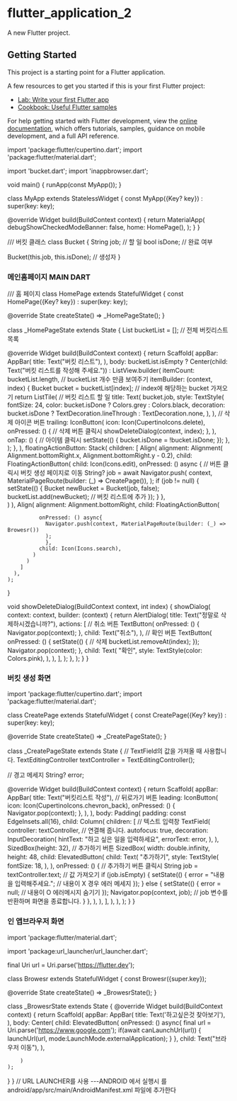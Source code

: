 # flutter_application_2

A new Flutter project.

## Getting Started

This project is a starting point for a Flutter application.

A few resources to get you started if this is your first Flutter project:

- [Lab: Write your first Flutter app](https://docs.flutter.dev/get-started/codelab)
- [Cookbook: Useful Flutter samples](https://docs.flutter.dev/cookbook)

For help getting started with Flutter development, view the
[online documentation](https://docs.flutter.dev/), which offers tutorials,
samples, guidance on mobile development, and a full API reference.

import 'package:flutter/cupertino.dart';
import 'package:flutter/material.dart';

import 'bucket.dart';
import 'inappbrowser.dart';

void main() {
  runApp(const MyApp());
}

class MyApp extends StatelessWidget {
  const MyApp({Key? key}) : super(key: key);

  @override
  Widget build(BuildContext context) {
    return MaterialApp(
      debugShowCheckedModeBanner: false,
      home: HomePage(),
    );
  }
}

/// 버킷 클래스
class Bucket {
  String job; // 할 일
  bool isDone; // 완료 여부

  Bucket(this.job, this.isDone); // 생성자
}

### 메인홈페이지 MAIN DART
/// 홈 페이지
class HomePage extends StatefulWidget {
  const HomePage({Key? key}) : super(key: key);

  @override
  State<HomePage> createState() => _HomePageState();
}

class _HomePageState extends State<HomePage> {
  List<Bucket> bucketList = []; // 전체 버킷리스트 목록

  @override
  Widget build(BuildContext context) {
    return Scaffold(
      appBar: AppBar(
        title: Text("버킷 리스트"),
      ),
      body: bucketList.isEmpty
          ? Center(child: Text("버킷 리스트를 작성해 주세요."))
          : ListView.builder(
              itemCount: bucketList.length, // bucketList 개수 만큼 보여주기
              itemBuilder: (context, index) {
                Bucket bucket = bucketList[index]; // index에 해당하는 bucket 가져오기
                return ListTile(
                  // 버킷 리스트 할 일
                  title: Text(
                    bucket.job,
                    style: TextStyle(
                      fontSize: 24,
                      color: bucket.isDone ? Colors.grey : Colors.black,
                      decoration: bucket.isDone
                          ? TextDecoration.lineThrough
                          : TextDecoration.none,
                    ),
                  ),
                  // 삭제 아이콘 버튼
                  trailing: IconButton(
                    icon: Icon(CupertinoIcons.delete),
                    onPressed: () {
                      // 삭제 버튼 클릭시
                      showDeleteDialog(context, index);
                    },
                  ),
                  onTap: () {
                    // 아이템 클릭시
                    setState(() {
                      bucket.isDone = !bucket.isDone;
                    });
                  },
                );
              },
            ),
      floatingActionButton: Stack(
        children: <Widget>[
          Align(
            alignment: Alignment(
              Alignment.bottomRight.x, Alignment.bottomRight.y - 0.2),
              child: FloatingActionButton(
               child: Icon(Icons.edit),
               onPressed: () async {
          //  버튼 클릭시 버킷 생성 페이지로 이동
          String? job = await Navigator.push(
            context,
            MaterialPageRoute(builder: (_) => CreatePage()),
          );
          if (job != null) {
            setState(() {
              Bucket newBucket = Bucket(job, false);
              bucketList.add(newBucket); // 버킷 리스트에 추가
            });
          }
        },  
              )
          ),
          Align(
            alignment: Alignment.bottomRight,
            child: FloatingActionButton(
              
              onPressed: () async{
                Navigator.push(context, MaterialPageRoute(builder: (_) => Browesr())
                );
                },
              child: Icon(Icons.search),
            )
          )
        ]
      ),
    );
  }

  void showDeleteDialog(BuildContext context, int index) {
    showDialog(
      context: context,
      builder: (context) {
        return AlertDialog(
          title: Text("정말로 삭제하시겠습니까?"),
          actions: [
            // 취소 버튼
            TextButton(
              onPressed: () {
                Navigator.pop(context);
              },
              child: Text("취소"),
            ),
            // 확인 버튼
            TextButton(
              onPressed: () {
                setState(() {
                  // 삭제
                  bucketList.removeAt(index);
                });
                Navigator.pop(context);
              },
              child: Text(
                "확인",
                style: TextStyle(color: Colors.pink),
              ),
            ),
          ],
        );
      },
    );
  }
}
  

  ### 버킷 생성 화면
  
 import 'package:flutter/cupertino.dart';
import 'package:flutter/material.dart';

class CreatePage extends StatefulWidget {
  const CreatePage({Key? key}) : super(key: key);

  @override
  State<CreatePage> createState() => _CreatePageState();
}

class _CreatePageState extends State<CreatePage> {
  // TextField의 값을 가져올 때 사용합니다.
  TextEditingController textController = TextEditingController();

  // 경고 메세지
  String? error;

  @override
  Widget build(BuildContext context) {
    return Scaffold(
      appBar: AppBar(
        title: Text("버킷리스트 작성"),
        // 뒤로가기 버튼
        leading: IconButton(
          icon: Icon(CupertinoIcons.chevron_back),
          onPressed: () {
            Navigator.pop(context);
          },
        ),
      ),
      body: Padding(
        padding: const EdgeInsets.all(16),
        child: Column(
          children: [
            // 텍스트 입력창
            TextField(
              controller: textController, // 연결해 줍니다.
              autofocus: true,
              decoration: InputDecoration(
                hintText: "하고 싶은 일을 입력하세요",
                errorText: error,
              ),
            ),
            SizedBox(height: 32),
            // 추가하기 버튼
            SizedBox(
              width: double.infinity,
              height: 48,
              child: ElevatedButton(
                child: Text(
                  "추가하기",
                  style: TextStyle(
                    fontSize: 18,
                  ),
                ),
                onPressed: () {
                  // 추가하기 버튼 클릭시
                  String job = textController.text; // 값 가져오기
                  if (job.isEmpty) {
                    setState(() {
                      error = "내용을 입력해주세요."; // 내용이 X 경우 에러 메세지
                    });
                  } else {
                    setState(() {
                      error = null; // 내용이 O 에러메시지 숨기기
                    });
                    Navigator.pop(context, job); // job 변수를 반환하며 화면을 종료합니다.
                  }
                },
              ),
            ),
          ],
        ),
      ),
    );
  }
}
  
###  인 앱브라우저 화면
  
  import 'package:flutter/material.dart';

import 'package:url_launcher/url_launcher.dart';

final Uri url = Uri.parse('https://flutter.dev');

class Browesr extends StatefulWidget {
  const Browesr({super.key});

  @override
  State<Browesr> createState() => _BrowesrState();
}

class _BrowesrState extends State<Browesr> {
  @override
  Widget build(BuildContext context) {
    return  Scaffold(
      appBar: AppBar(
        title: Text('하고싶은것 찾아보기'),
      ),
        body: Center(
        child: ElevatedButton(
          onPressed: () async{ 
            final url = Uri.parse('https://www.google.com');
            if(await canLaunchUrl(url)) {
              launchUrl(url, mode:LaunchMode.externalApplication);
            }
           },
          child: Text("브라우저 이동"),
        ),
      
        )
    );
}
}
  // URL LAUNCHER를 사용 ---ANDROID 에서 실행시 
      <queries>
        <intent>
            <action android:name="android.intent.action.VIEW" />
            <data android:scheme="https" />
        </intent>
    </queries>
   를 android/app/src/main/AndroidManifest.xml 파일에 추가한다

